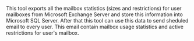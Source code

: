 This tool exports all the mailbox statistics (sizes and restrictions) for user mailboxes from Microsoft Exchange Server and store this information into Microsoft SQL Server.
After that this tool can use this data to send sheduled email to every user. This email contain mailbox usage statistics and active restrictions for user's mailbox.
